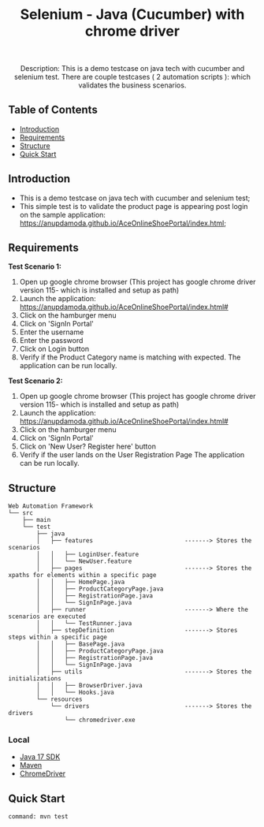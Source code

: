 <h1 align="center"> Selenium - Java (Cucumber) with chrome driver  </h1> <br>

<p align="center">
  Description: This is a demo testcase on java tech with cucumber and selenium test. There are couple testcases ( 2 automation scripts ): which validates the business scenarios.
</p>

## Table of Contents

- [Introduction](#introduction)
- [Requirements](#requirements)
- [Structure](#structure)
- [Quick Start](#quick-start)

## Introduction
- This is a demo testcase on java tech with cucumber and selenium test;
- This simple test is to validate the product page is appearing post login on the sample application: https://anupdamoda.github.io/AceOnlineShoePortal/index.html;

## Requirements

<b> Test Scenario 1: </b>
1. Open up google chrome browser (This project has google chrome driver version 115- which is installed and setup as path)
2. Launch the application: https://anupdamoda.github.io/AceOnlineShoePortal/index.html#
3. Click on the hamburger menu
4. Click on 'SignIn Portal'
5. Enter the username
6. Enter the password
7. Click on Login button
8. Verify if the Product Category name is matching with expected.
   The application can be run locally.

<b> Test Scenario 2: </b>
1. Open up google chrome browser (This project has google chrome driver version 115- which is installed and setup as path)
2. Launch the application: https://anupdamoda.github.io/AceOnlineShoePortal/index.html#
3. Click on the hamburger menu
4. Click on 'SignIn Portal'
7. Click on 'New User? Register here' button
8. Verify if the user lands on the User Registration Page
   The application can be run locally.

## Structure

````
Web Automation Framework
└── src
    ├── main
    └── test
        ├── java
        │   ├── features                          -------> Stores the scenarios
        │   │   ├── LoginUser.feature
        │   │   └── NewUser.feature
        │   ├── pages                             -------> Stores the xpaths for elements within a specific page 
        │   │   ├── HomePage.java
        │   │   ├── ProductCategoryPage.java
        │   │   ├── RegistrationPage.java
        │   │   └── SignInPage.java
        │   ├── runner                            -------> Where the scenarios are executed
        │   │   └── TestRunner.java
        │   ├── stepDefinition                    -------> Stores steps within a specific page 
        │   │   ├── BasePage.java
        │   │   ├── ProductCategoryPage.java
        │   │   ├── RegistrationPage.java
        │   │   └── SignInPage.java
        │   ├── utils                             -------> Stores the initializations
        │   │   ├── BrowserDriver.java
        │   │   └── Hooks.java
        └── resources
            └── drivers                           -------> Stores the drivers
                └── chromedriver.exe

````

### Local
* [Java 17 SDK](https://www.oracle.com/java/technologies/javase/jdk17-archive-downloads.html)
* [Maven](https://maven.apache.org/download.cgi)
* [ChromeDriver](https://googlechromelabs.github.io/chrome-for-testing/) 

## Quick Start 
````
command: mvn test
````
